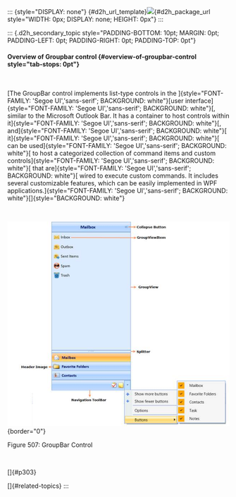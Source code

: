 ::: {style="DISPLAY: none"}
[](ms-xhelp:///?Id=d2h_url_template){#d2h_url_template}![](!package_url!){#d2h_package_url style="WIDTH: 0px; DISPLAY: none; HEIGHT: 0px"}
:::

::: {.d2h_secondary_topic style="PADDING-BOTTOM: 10pt; MARGIN: 0pt; PADDING-LEFT: 0pt; PADDING-RIGHT: 0pt; PADDING-TOP: 0pt"}
#### Overview of Groupbar control {#overview-of-groupbar-control style="tab-stops: 0pt"}

 

[The GroupBar control implements list-type controls in the ]{style="FONT-FAMILY: 'Segoe UI','sans-serif'; BACKGROUND: white"}[user interface]{style="FONT-FAMILY: 'Segoe UI','sans-serif'; BACKGROUND: white"}[, similar to the Microsoft Outlook Bar. It has a container to host controls within it]{style="FONT-FAMILY: 'Segoe UI','sans-serif'; BACKGROUND: white"}[, and]{style="FONT-FAMILY: 'Segoe UI','sans-serif'; BACKGROUND: white"}[ it]{style="FONT-FAMILY: 'Segoe UI','sans-serif'; BACKGROUND: white"}[ can be used]{style="FONT-FAMILY: 'Segoe UI','sans-serif'; BACKGROUND: white"}[ to host a categorized collection of command items and custom controls]{style="FONT-FAMILY: 'Segoe UI','sans-serif'; BACKGROUND: white"}[ that are]{style="FONT-FAMILY: 'Segoe UI','sans-serif'; BACKGROUND: white"}[ wired to execute custom commands. It includes several customizable features, which can be easily implemented in WPF applications.]{style="FONT-FAMILY: 'Segoe UI','sans-serif'; BACKGROUND: white"}[]{style="BACKGROUND: white"}

 

![](ImagesExt/image30_465.jpg){border="0"}

Figure 507: GroupBar Control

 

[]{#p303} 

[]{#related-topics}
:::
